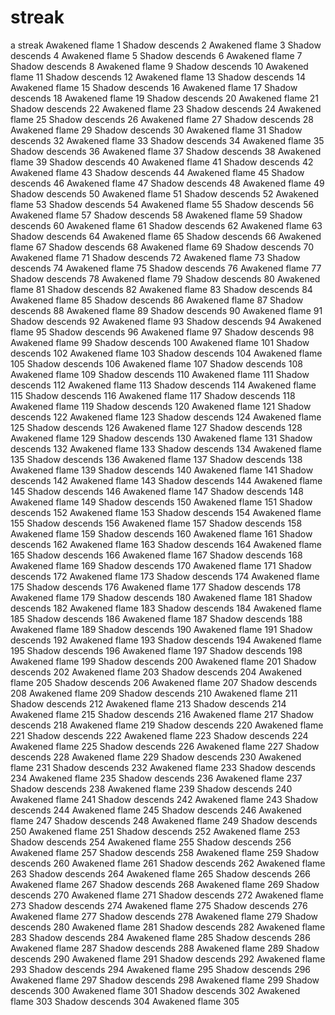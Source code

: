 # streak
a streak
Awakened flame 1
Shadow descends 2
Awakened flame 3
Shadow descends 4
Awakened flame 5
Shadow descends 6
Awakened flame 7
Shadow descends 8
Awakened flame 9
Shadow descends 10
Awakened flame 11
Shadow descends 12
Awakened flame 13
Shadow descends 14
Awakened flame 15
Shadow descends 16
Awakened flame 17
Shadow descends 18
Awakened flame 19
Shadow descends 20
Awakened flame 21
Shadow descends 22
Awakened flame 23
Shadow descends 24
Awakened flame 25
Shadow descends 26
Awakened flame 27
Shadow descends 28
Awakened flame 29
Shadow descends 30
Awakened flame 31
Shadow descends 32
Awakened flame 33
Shadow descends 34
Awakened flame 35
Shadow descends 36
Awakened flame 37
Shadow descends 38
Awakened flame 39
Shadow descends 40
Awakened flame 41
Shadow descends 42
Awakened flame 43
Shadow descends 44
Awakened flame 45
Shadow descends 46
Awakened flame 47
Shadow descends 48
Awakened flame 49
Shadow descends 50
Awakened flame 51
Shadow descends 52
Awakened flame 53
Shadow descends 54
Awakened flame 55
Shadow descends 56
Awakened flame 57
Shadow descends 58
Awakened flame 59
Shadow descends 60
Awakened flame 61
Shadow descends 62
Awakened flame 63
Shadow descends 64
Awakened flame 65
Shadow descends 66
Awakened flame 67
Shadow descends 68
Awakened flame 69
Shadow descends 70
Awakened flame 71
Shadow descends 72
Awakened flame 73
Shadow descends 74
Awakened flame 75
Shadow descends 76
Awakened flame 77
Shadow descends 78
Awakened flame 79
Shadow descends 80
Awakened flame 81
Shadow descends 82
Awakened flame 83
Shadow descends 84
Awakened flame 85
Shadow descends 86
Awakened flame 87
Shadow descends 88
Awakened flame 89
Shadow descends 90
Awakened flame 91
Shadow descends 92
Awakened flame 93
Shadow descends 94
Awakened flame 95
Shadow descends 96
Awakened flame 97
Shadow descends 98
Awakened flame 99
Shadow descends 100
Awakened flame 101
Shadow descends 102
Awakened flame 103
Shadow descends 104
Awakened flame 105
Shadow descends 106
Awakened flame 107
Shadow descends 108
Awakened flame 109
Shadow descends 110
Awakened flame 111
Shadow descends 112
Awakened flame 113
Shadow descends 114
Awakened flame 115
Shadow descends 116
Awakened flame 117
Shadow descends 118
Awakened flame 119
Shadow descends 120
Awakened flame 121
Shadow descends 122
Awakened flame 123
Shadow descends 124
Awakened flame 125
Shadow descends 126
Awakened flame 127
Shadow descends 128
Awakened flame 129
Shadow descends 130
Awakened flame 131
Shadow descends 132
Awakened flame 133
Shadow descends 134
Awakened flame 135
Shadow descends 136
Awakened flame 137
Shadow descends 138
Awakened flame 139
Shadow descends 140
Awakened flame 141
Shadow descends 142
Awakened flame 143
Shadow descends 144
Awakened flame 145
Shadow descends 146
Awakened flame 147
Shadow descends 148
Awakened flame 149
Shadow descends 150
Awakened flame 151
Shadow descends 152
Awakened flame 153
Shadow descends 154
Awakened flame 155
Shadow descends 156
Awakened flame 157
Shadow descends 158
Awakened flame 159
Shadow descends 160
Awakened flame 161
Shadow descends 162
Awakened flame 163
Shadow descends 164
Awakened flame 165
Shadow descends 166
Awakened flame 167
Shadow descends 168
Awakened flame 169
Shadow descends 170
Awakened flame 171
Shadow descends 172
Awakened flame 173
Shadow descends 174
Awakened flame 175
Shadow descends 176
Awakened flame 177
Shadow descends 178
Awakened flame 179
Shadow descends 180
Awakened flame 181
Shadow descends 182
Awakened flame 183
Shadow descends 184
Awakened flame 185
Shadow descends 186
Awakened flame 187
Shadow descends 188
Awakened flame 189
Shadow descends 190
Awakened flame 191
Shadow descends 192
Awakened flame 193
Shadow descends 194
Awakened flame 195
Shadow descends 196
Awakened flame 197
Shadow descends 198
Awakened flame 199
Shadow descends 200
Awakened flame 201
Shadow descends 202
Awakened flame 203
Shadow descends 204
Awakened flame 205
Shadow descends 206
Awakened flame 207
Shadow descends 208
Awakened flame 209
Shadow descends 210
Awakened flame 211
Shadow descends 212
Awakened flame 213
Shadow descends 214
Awakened flame 215
Shadow descends 216
Awakened flame 217
Shadow descends 218
Awakened flame 219
Shadow descends 220
Awakened flame 221
Shadow descends 222
Awakened flame 223
Shadow descends 224
Awakened flame 225
Shadow descends 226
Awakened flame 227
Shadow descends 228
Awakened flame 229
Shadow descends 230
Awakened flame 231
Shadow descends 232
Awakened flame 233
Shadow descends 234
Awakened flame 235
Shadow descends 236
Awakened flame 237
Shadow descends 238
Awakened flame 239
Shadow descends 240
Awakened flame 241
Shadow descends 242
Awakened flame 243
Shadow descends 244
Awakened flame 245
Shadow descends 246
Awakened flame 247
Shadow descends 248
Awakened flame 249
Shadow descends 250
Awakened flame 251
Shadow descends 252
Awakened flame 253
Shadow descends 254
Awakened flame 255
Shadow descends 256
Awakened flame 257
Shadow descends 258
Awakened flame 259
Shadow descends 260
Awakened flame 261
Shadow descends 262
Awakened flame 263
Shadow descends 264
Awakened flame 265
Shadow descends 266
Awakened flame 267
Shadow descends 268
Awakened flame 269
Shadow descends 270
Awakened flame 271
Shadow descends 272
Awakened flame 273
Shadow descends 274
Awakened flame 275
Shadow descends 276
Awakened flame 277
Shadow descends 278
Awakened flame 279
Shadow descends 280
Awakened flame 281
Shadow descends 282
Awakened flame 283
Shadow descends 284
Awakened flame 285
Shadow descends 286
Awakened flame 287
Shadow descends 288
Awakened flame 289
Shadow descends 290
Awakened flame 291
Shadow descends 292
Awakened flame 293
Shadow descends 294
Awakened flame 295
Shadow descends 296
Awakened flame 297
Shadow descends 298
Awakened flame 299
Shadow descends 300
Awakened flame 301
Shadow descends 302
Awakened flame 303
Shadow descends 304
Awakened flame 305
